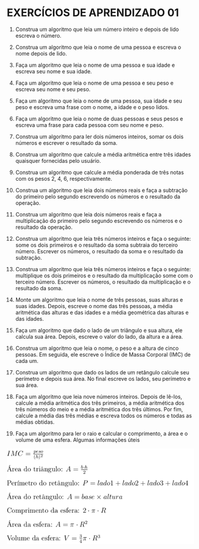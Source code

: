 # EXERCÍCIOS DE APRENDIZADO 01

1. Construa um algoritmo que leia um número inteiro e depois de lido escreva o número.
2. Construa um algoritmo que leia o nome de uma pessoa e escreva o nome depois de lido.
3. Faça um algoritmo que leia o nome de uma pessoa e sua idade e escreva seu nome e sua idade.
4. Faça um algoritmo que leia o nome de uma pessoa e seu peso e escreva seu nome e seu peso.
5. Faça um algoritmo que leia o nome de uma pessoa, sua idade e seu peso e escreva uma frase com
o nome, a idade e o peso lidos.
6. Faça um algoritmo que leia o nome de duas pessoas e seus pesos e escreva uma frase para cada
pessoa com seu nome e peso.
7. Construa um algoritmo para ler dois números inteiros, somar os dois números e escrever o resultado
da soma.
8. Construa um algoritmo que calcule a média aritmética entre três idades quaisquer fornecidas pelo
usuário.
9. Construa um algoritmo que calcule a média ponderada de três notas com os pesos 2, 4, 6,
respectivamente.
10. Construa um algoritmo que leia dois números reais e faça a subtração do primeiro pelo segundo
escrevendo os números e o resultado da operação.
11. Construa um algoritmo que leia dois números reais e faça a multiplicação do primeiro pelo
segundo escrevendo os números e o resultado da operação.
12. Construa um algoritmo que leia três números inteiros e faça o seguinte: some os dois primeiros e
o resultado da soma subtraia do terceiro número. Escrever os números, o resultado da soma e o resultado
da subtração.
13. Construa um algoritmo que leia três números inteiros e faça o seguinte: multiplique os dois
primeiros e o resultado da multiplicação some com o terceiro número. Escrever os números, o resultado
da multiplicação e o resultado da soma.
14. Monte um algoritmo que leia o nome de três pessoas, suas alturas e suas idades. Depois, escreve
o nome das três pessoas, a média aritmética das alturas e das idades e a média geométrica das alturas e
das idades.
15. Faça um algoritmo que dado o lado de um triângulo e sua altura, ele calcula sua área. Depois,
escreve o valor do lado, da altura e a área.
16. Construa um algoritmo que leia o nome, o peso e a altura de cinco pessoas. Em seguida, ele
escreve o Índice de Massa Corporal (IMC) de cada um.
17. Construa um algoritmo que dado os lados de um retângulo calcule seu perímetro e depois sua
área. No final escreve os lados, seu perímetro e sua área.
18. Faça um algoritmo que leia nove números inteiros. Depois de lê-los, calcule a média aritmética
dos três primeiros, a média aritmética dos três números do meio e a média aritmética dos três últimos.
Por fim, calcule a média das três médias e escreva todos os números e todas as médias obtidas.

19. Faça um algoritmo para ler o raio e calcular o comprimento, a área e o volume de uma esfera.
Algumas informações úteis

![Informações Úteis](./formulas.png)
